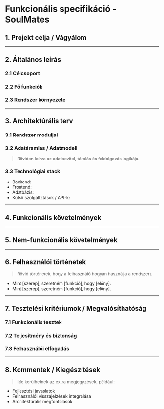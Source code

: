 # Funkcionális specifikáció - SoulMates

## 1. Projekt célja / Vágyálom

---

## 2. Általános leírás

### 2.1 Célcsoport

### 2.2 Fő funkciók

### 2.3 Rendszer környezete

---

## 3. Architektúrális terv

### 3.1 Rendszer moduljai

### 3.2 Adatáramlás / Adatmodell

> Röviden leírva az adatbevitel, tárolás és feldolgozás logikája.

### 3.3 Technológiai stack

- Backend:  
- Frontend:  
- Adatbázis:  
- Külső szolgáltatások / API-k:  

---

## 4. Funkcionális követelmények

---

## 5. Nem-funkcionális követelmények

---

## 6. Felhasználói történetek

> Rövid történetek, hogy a felhasználó hogyan használja a rendszert.

- Mint [szerep], szeretném [funkció], hogy [előny].  
- Mint [szerep], szeretném [funkció], hogy [előny].  

---

## 7. Tesztelési kritériumok / Megvalósíthatóság

### 7.1 Funkcionális tesztek

### 7.2 Teljesítmény és biztonság

### 7.3 Felhasználói elfogadás
---

## 8. Kommentek / Kiegészítések

> Ide kerülhetnek az extra megjegyzések, például:
- Fejlesztési javaslatok  
- Felhasználói visszajelzések integrálása  
- Architektúrális megfontolások  
